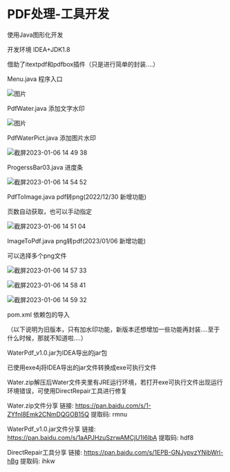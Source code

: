 # PDF处理-工具开发

使用Java图形化开发

开发环境  IDEA+JDK1.8

借助了itextpdf和pdfbox插件（只是进行简单的封装....）


Menu.java 程序入口

![图片](https://user-images.githubusercontent.com/48041910/211006483-d4a68953-adf3-4676-bc13-ec104e67c101.png)

PdfWater.java  添加文字水印

![图片](https://user-images.githubusercontent.com/48041910/211006775-cdc47f01-f4c4-4d0f-94a2-7539189731c5.png)


PdfWaterPict.java  添加图片水印

![截屏2023-01-06 14 49 38](https://user-images.githubusercontent.com/48041910/211006871-6857865b-7bcc-4539-9944-8c9c79034ebf.png)

ProgerssBar03.java   进度条

![截屏2023-01-06 14 54 52](https://user-images.githubusercontent.com/48041910/211007659-62785fe5-39f6-42ef-a5bb-82bfe68411af.png)


PdfToImage.java pdf转png(2022/12/30 新增功能)

页数自动获取，也可以手动指定

![截屏2023-01-06 14 51 04](https://user-images.githubusercontent.com/48041910/211007109-64d7bba4-8c7c-4614-b8a0-a473bad9f78d.png)

ImageToPdf.java png转pdf(2023/01/06 新增功能)

可以选择多个png文件

![截屏2023-01-06 14 57 33](https://user-images.githubusercontent.com/48041910/211008416-de12be56-41a4-4f5c-84df-fcc0cebd4450.png)

![截屏2023-01-06 14 58 41](https://user-images.githubusercontent.com/48041910/211008536-d93cb519-bdd0-49fe-bc10-1799c06f5edb.png)

![截屏2023-01-06 14 59 32](https://user-images.githubusercontent.com/48041910/211008731-d246e851-dcf7-4218-81a8-df281192feff.png)



pom.xml 依赖包的导入

（以下说明为旧版本，只有加水印功能，新版本还想增加一些功能再封装....至于什么时候，那就不知道啦....）

WaterPdf_v1.0.jar为IDEA导出的jar包

已使用exe4j将IDEA导出的jar文件转换成exe可执行文件

Water.zip解压后Water文件夹里有JRE运行环境，若打开exe可执行文件出现运行环境错误，可使用DirectRepair工具进行修复

Water.zip文件分享
链接: https://pan.baidu.com/s/1-ZYfnl8Emk2CNmDQGOB15Q 提取码: rmnu

WaterPdf_v1.0.jar文件分享
链接: https://pan.baidu.com/s/1aAPJHzuSzrwAMCjU1I6lbA 提取码: hdf8


DirectRepair工具分享
链接: https://pan.baidu.com/s/1EPB-GNJypvzYNibWrl-hBg 提取码: ihkw





